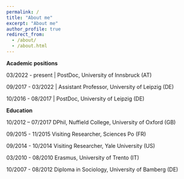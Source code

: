 ```yaml
---
permalink: /
title: "About me"
excerpt: "About me"
author_profile: true
redirect_from: 
  - /about/
  - /about.html
---
```



**Academic positions**

03/2022 - present |    PostDoc, University of Innsbruck (AT)

09/2017 - 03/2022 |   Assistant Professor,  University of Leipzig (DE)

10/2016 - 08/2017 |     PostDoc, University of Leipzig (DE)



**Education**

10/2012 – 07/2017     DPhil, Nuffield College, University of Oxford (GB)

09/2015 - 11/2015     Visiting Researcher, Sciences Po (FR)

09/2014 - 10/2014     Visiting Researcher, Yale University (US)

03/2010 - 08/2010     Erasmus, University of Trento (IT)

10/2007 - 08/2012     Diploma in Sociology, University of Bamberg (DE)


